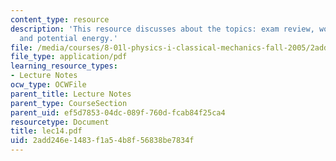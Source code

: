 ```yaml
---
content_type: resource
description: 'This resource discusses about the topics: exam review, work/energy,
  and potential energy.'
file: /media/courses/8-01l-physics-i-classical-mechanics-fall-2005/2add246e1483f1a54b8f56838be7834f_lec14.pdf
file_type: application/pdf
learning_resource_types:
- Lecture Notes
ocw_type: OCWFile
parent_title: Lecture Notes
parent_type: CourseSection
parent_uid: ef5d7853-04dc-089f-760d-fcab84f25ca4
resourcetype: Document
title: lec14.pdf
uid: 2add246e-1483-f1a5-4b8f-56838be7834f
---
```

